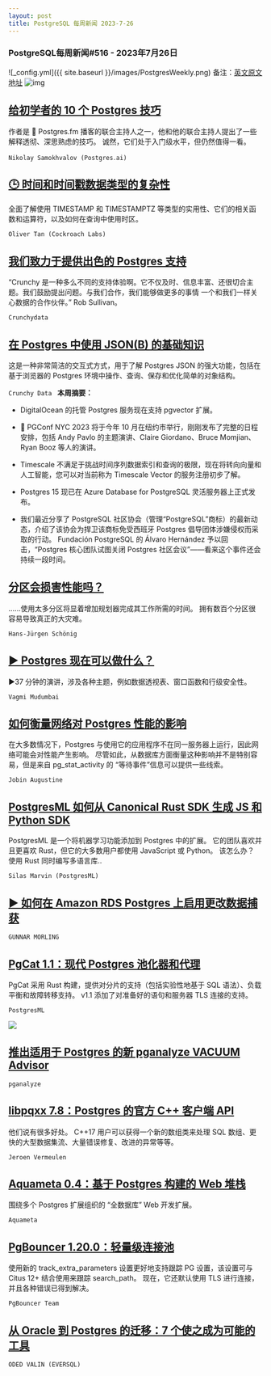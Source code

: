 ```yaml
---
layout: post
title: PostgreSQL 每周新闻 2023-7-26
---
```

### PostgreSQL每周新闻#516 - 2023年7月26日
![_config.yml]({{ site.baseurl }}/images/PostgresWeekly.png)
备注：[英文原文地址](https://postgresweekly.com/issues/516)
![img](https://res.cloudinary.com/cpress/image/upload/w_1280,e_sharpen:60,q_auto/v7rbnepgzc8ey5fs1uke.jpg)
## [给初学者的 10 个 Postgres 技巧](https://postgresweekly.com/link/142993/web)
作者是 🎤 Postgres.fm 播客的联合主持人之一，他和他的联合主持人提出了一些解释透彻、深思熟虑的技巧。 诚然，它们处于入门级水平，但仍然值得一看。


`Nikolay Samokhvalov (Postgres․ai) `
## [🕒 时间和时间戳数据类型的复杂性](https://postgresweekly.com/link/142996/web)
全面了解使用 TIMESTAMP 和 TIMESTAMPTZ 等类型的实用性、它们的相关函数和运算符，以及如何在查询中使用时区。


`Oliver Tan (Cockroach Labs) `
## [我们致力于提供出色的 Postgres 支持](https://postgresweekly.com/link/142992/web)
“Crunchy 是一种多么不同的支持体验啊。它不仅及时、信息丰富、还很切合主题。我们鼓励提出问题。与我们合作，我们能够做更多的事情 一个和我们一样关心数据的合作伙伴。” Rob Sullivan。


`Crunchydata `
## [在 Postgres 中使用 JSON(B) 的基础知识](https://postgresweekly.com/link/142997/web)
这是一种非常简洁的交互式方式，用于了解 Postgres JSON 的强大功能，包括在基于浏览器的 Postgres 环境中操作、查询、保存和优化简单的对象结构。


`Crunchy Data `
**本周摘要：**
*   DigitalOcean 的托管 Postgres 服务现在支持 pgvector 扩展。


*   📅 PGConf NYC 2023 将于今年 10 月在纽约市举行，刚刚发布了完整的日程安排，包括 Andy Pavlo 的主题演讲、Claire Giordano、Bruce Momjian、Ryan Booz 等人的演讲。


*   Timescale 不满足于挑战时间序列数据索引和查询的极限，现在将转向向量和人工智能，您可以对当前称为 Timescale Vector 的服务注册初步了解。


*   Postgres 15 现已在 Azure Database for PostgreSQL 灵活服务器上正式发布。


*   我们最近分享了 PostgreSQL 社区协会（管理“PostgreSQL”商标）的最新动态，介绍了该协会为捍卫该商标免受西班牙 Postgres 倡导团体涉嫌侵权而采取的行动。 Fundación PostgreSQL 的 Álvaro Hernández 予以回击，“Postgres 核心团队试图关闭 Postgres 社区会议”——看来这个事件还会持续一段时间。


## [分区会损害性能吗？](https://postgresweekly.com/link/143005/web)
......使用太多分区将显着增加规划器完成其工作所需的时间。 拥有数百个分区很容易导致真正的大灾难。


`Hans-Jürgen Schönig `
## [▶ Postgres 现在可以做什么？](https://postgresweekly.com/link/143006/web)
▶37 分钟的演讲，涉及各种主题，例如数据透视表、窗口函数和行级安全性。


`Vagmi Mudumbai `
## [如何衡量网络对 Postgres 性能的影响](https://postgresweekly.com/link/143007/web)
在大多数情况下，Postgres 与使用它的应用程序不在同一服务器上运行，因此网络可能会对性能产生影响。 尽管如此，从数据库方面衡量这种影响并不是特别容易，但是来自 pg_stat_activity 的 “等待事件”信息可以提供一些线索。


`Jobin Augustine `
## [PostgresML 如何从 Canonical Rust SDK 生成 JS 和 Python SDK](https://postgresweekly.com/link/143008/web)
PostgresML 是一个将机器学习功能添加到 Postgres 中的扩展。 它的团队喜欢并且更喜欢 Rust，但它的大多数用户都使用 JavaScript 或 Python。 该怎么办？ 使用 Rust 同时编写多语言库..


`Silas Marvin (PostgresML) `
## [▶ 如何在 Amazon RDS Postgres 上启用更改数据捕获](https://postgresweekly.com/link/143010/web)

`GUNNAR MORLING`
## [PgCat 1.1：现代 Postgres 池化器和代理](https://postgresweekly.com/link/143011/web)
PgCat 采用 Rust 构建，提供对分片的支持（包括实验性地基于 SQL 语法）、负载平衡和故障转移支持。 v1.1 添加了对准备好的语句和服务器 TLS 连接的支持。


`PostgresML `

![](https://res.cloudinary.com/cpress/image/upload/w_1280,e_sharpen:60,q_auto/qiaelobszxsekguxdthj.jpg)

## [推出适用于 Postgres 的新 pganalyze VACUUM Advisor](https://postgresweekly.com/link/143013/web)

`pganalyze`
## [libpqxx 7.8：Postgres 的官方 C++ 客户端 API](https://postgresweekly.com/link/143014/web)
他们说有很多好处。 C++17 用户可以获得一个新的数组类来处理 SQL 数组、更快的大型数据集流、大量错误修复、改进的异常等等。


`Jeroen Vermeulen `
## [Aquameta 0.4：基于 Postgres 构建的 Web 堆栈](https://postgresweekly.com/link/143016/web)
围绕多个 Postgres 扩展组织的 “全数据库” Web 开发扩展。


`Aquameta `
## [PgBouncer 1.20.0：轻量级连接池](https://postgresweekly.com/link/143017/web)
使用新的 track_extra_parameters 设置更好地支持跟踪 PG 设置，该设置可与 Citus 12+ 结合使用来跟踪 search_path。 现在，它还默认使用 TLS 进行连接，并且各种错误已得到解决。


`PgBouncer Team `
## [从 Oracle 到 Postgres 的迁移：7 个使之成为可能的工具](https://postgresweekly.com/link/143018/web)

`ODED VALIN (EVERSQL)`